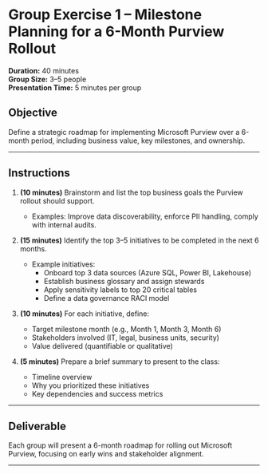 # Group Exercise 1 – Milestone Planning for a 6-Month Purview Rollout

**Duration:** 40 minutes  
**Group Size:** 3–5 people  
**Presentation Time:** 5 minutes per group


## Objective

Define a strategic roadmap for implementing Microsoft Purview over a 6-month period, including business value, key milestones, and ownership.

---

## Instructions

1. **(10 minutes)** Brainstorm and list the top business goals the Purview rollout should support.
   - Examples: Improve data discoverability, enforce PII handling, comply with internal audits.

2. **(15 minutes)** Identify the top 3–5 initiatives to be completed in the next 6 months.
   - Example initiatives:
     - Onboard top 3 data sources (Azure SQL, Power BI, Lakehouse)
     - Establish business glossary and assign stewards
     - Apply sensitivity labels to top 20 critical tables
     - Define a data governance RACI model

3. **(10 minutes)** For each initiative, define:
   - Target milestone month (e.g., Month 1, Month 3, Month 6)
   - Stakeholders involved (IT, legal, business units, security)
   - Value delivered (quantifiable or qualitative)

4. **(5 minutes)** Prepare a brief summary to present to the class:
   - Timeline overview
   - Why you prioritized these initiatives
   - Key dependencies and success metrics

---

## Deliverable

Each group will present a 6-month roadmap for rolling out Microsoft Purview, focusing on early wins and stakeholder alignment.

---